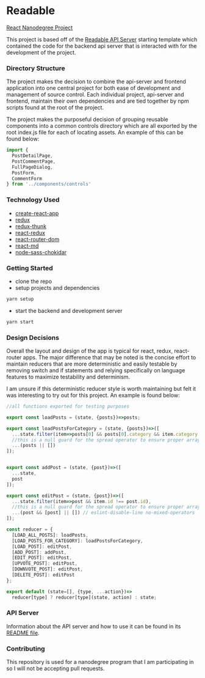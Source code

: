 # Readable
[React Nanodegree Project](https://www.udacity.com/course/react-nanodegree--nd019)

This project is based off of the [Readable API Server](https://github.com/udacity/reactnd-project-readable-starter) starting template
which contained the code for the backend api server that is interacted with for the development of the project.

### Directory Structure
<p>
The project makes the decision to combine the api-server and frontend application into one central project for both ease of development and 
management of source control.  Each individual project, api-server and frontend, maintain their own dependencies and are tied together by npm
scripts found at the root of the project.
</p>
<p>
The project makes the purposeful decision of grouping reusable components into a common controls directory which are all exported by the root
index.js file for each of locating assets. An example of this can be found below:
</p>

```js
import {
  PostDetailPage,
  PostCommentPage,
  FullPageDialog,
  PostForm,
  CommentForm
} from '../components/controls'
```

### Technology Used
* [create-react-app](https://github.com/facebookincubator/create-react-app)
* [redux](http://redux.js.org/)
* [redux-thunk](https://github.com/gaearon/redux-thunk)
* [react-redux](https://github.com/reactjs/react-redux/blob/master/docs/api.md)
* [react-router-dom](https://reacttraining.com/react-router/web/guides/philosophy)
* [react-md](https://react-md.mlaursen.com/)
* [node-sass-chokidar](https://github.com/michaelwayman/node-sass-chokidar)


### Getting Started
* clone the repo
* setup projects and dependencies
```sh
yarn setup
```
* start the backend and development server
```sh
yarn start
```


### Design Decisions
<p>
Overall the layout and design of the app is typical for react, redux, react-router apps. The major difference that may be noted is the concise
effort to maintain reducers that are more deterministic and easily testable by removing switch and if statements and relying specifically
on language features to maximize testability and determinism.
</p>
<p>
I am unsure if this deterministic reducer style is worth maintaining but felt it was interesting to try out for this project. An
example is found below:
</p>

```js
//all functions exported for testing purposes

export const loadPosts = (state, {posts})=>posts;

export const loadPostsForCategory = (state, {posts})=>([
  ...state.filter(item=>posts[0] && posts[0].category && item.category !== posts[0].category),
  //this is a null guard for the spread operator to ensure proper array shape on the event of a null object
  ...(posts || [])
]);


export const addPost = (state, {post})=>([
  ...state,
  post
]);

export const editPost = (state, {post})=>([
  ...state.filter(item=>post && item.id !== post.id),
  //this is a null guard for the spread operator to ensure proper array shape on the event of a null object
  ...(post && [post] || []) // eslint-disable-line no-mixed-operators
]);

const reducer = {
  [LOAD_ALL_POSTS]: loadPosts,
  [LOAD_POSTS_FOR_CATEGORY]: loadPostsForCategory,
  [LOAD_POST]: editPost,
  [ADD_POST]: addPost,
  [EDIT_POST]: editPost,
  [UPVOTE_POST]: editPost,
  [DOWNVOTE_POST]: editPost,
  [DELETE_POST]: editPost
};

export default (state=[], {type, ...action})=>
  reducer[type] ? reducer[type](state, action) : state;

```

### API Server

Information about the API server and how to use it can be found in its [README file](api-server/README.md).

### Contributing

This repository is used for a nanodegree program that I am participating in so I will not be accepting pull requests.

